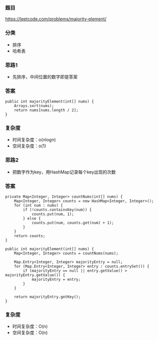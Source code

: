 ### 题目
https://leetcode.com/problems/majority-element/

### 分类
* 排序
* 哈希表

### 思路1
* 先排序，中间位置的数字即是答案

### 答案
```
public int majorityElement(int[] nums) {
    Arrays.sort(nums);
    return nums[nums.length / 2];
}
```

### 复杂度
* 时间复杂度：o(nlogn)
* 空间复杂度：o(1)

### 思路2
* 把数字作为key，用HashMap记录每个key出现的次数

### 答案
```
private Map<Integer, Integer> countNums(int[] nums) {
    Map<Integer, Integer> counts = new HashMap<Integer, Integer>();
    for (int num : nums) {
        if (!counts.containsKey(num)) {
            counts.put(num, 1);
        } else {
            counts.put(num, counts.get(num) + 1);
        }
    }
    return counts;
}

public int majorityElement(int[] nums) {
    Map<Integer, Integer> counts = countNums(nums);

    Map.Entry<Integer, Integer> majorityEntry = null;
    for (Map.Entry<Integer, Integer> entry : counts.entrySet()) {
        if (majorityEntry == null || entry.getValue() > majorityEntry.getValue()) {
            majorityEntry = entry;
        }
    }

    return majorityEntry.getKey();
}
```

### 复杂度
* 时间复杂度：O(n)
* 空间复杂度：O(n)
